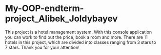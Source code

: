 # My-OOP-endterm-project_Alibek_Joldybayev
This project is a hotel management system. With this console application you can work to find out the price, book a room and more. 
There are 11 hotels in this project, which are divided into classes ranging from 3 stars to 7 stars.
Thank you for your attention!
